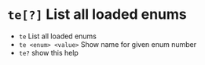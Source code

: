 <!-- TITLE: te -->

#  `te[?]` List all loaded enums

- `te` List all loaded enums
- `te <enum> <value>` Show name for given enum number
- `te?` show this help